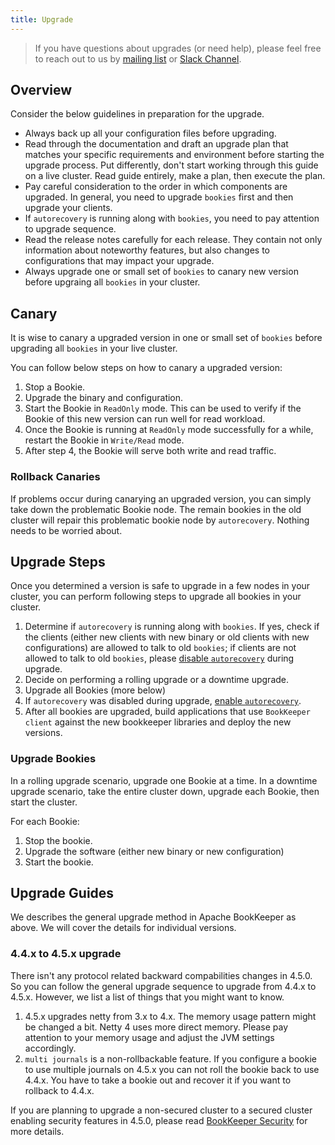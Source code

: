 ```yaml
---
title: Upgrade
---
```


> If you have questions about upgrades (or need help), please feel free to reach out to us by [mailing list](/community/mailing-lists) or [Slack Channel](/community/slack).

## Overview

Consider the below guidelines in preparation for the upgrade.

- Always back up all your configuration files before upgrading.
- Read through the documentation and draft an upgrade plan that matches your specific requirements and environment before starting the upgrade process.
    Put differently, don't start working through this guide on a live cluster. Read guide entirely, make a plan, then execute the plan.
- Pay careful consideration to the order in which components are upgraded. In general, you need to upgrade `bookies` first and then upgrade your clients.
- If `autorecovery` is running along with `bookies`, you need to pay attention to upgrade sequence.
- Read the release notes carefully for each release. They contain not only information about noteworthy features, but also changes to configurations
    that may impact your upgrade.
- Always upgrade one or small set of `bookies` to canary new version before upgraing all `bookies` in your cluster.

## Canary

It is wise to canary a upgraded version in one or small set of `bookies` before upgrading all `bookies` in your live cluster.

You can follow below steps on how to canary a upgraded version:

1. Stop a Bookie.
2. Upgrade the binary and configuration.
3. Start the Bookie in `ReadOnly` mode. This can be used to verify if the Bookie of this new version can run well for read workload.
4. Once the Bookie is running at `ReadOnly` mode successfully for a while, restart the Bookie in `Write/Read` mode.
5. After step 4, the Bookie will serve both write and read traffic.

### Rollback Canaries

If problems occur during canarying an upgraded version, you can simply take down the problematic Bookie node. The remain bookies in the old cluster
will repair this problematic bookie node by `autorecovery`. Nothing needs to be worried about.

## Upgrade Steps

Once you determined a version is safe to upgrade in a few nodes in your cluster, you can perform following steps to upgrade all bookies in your cluster.

1. Determine if `autorecovery` is running along with `bookies`. If yes, check if the clients (either new clients with new binary or old clients with new configurations)
are allowed to talk to old `bookies`; if clients are not allowed to talk to old `bookies`, please [disable `autorecovery`](../../reference/cli/#autorecovery-1) during upgrade.
2. Decide on performing a rolling upgrade or a downtime upgrade.
3. Upgrade all Bookies (more below)
4. If `autorecovery` was disabled during upgrade, [enable `autorecovery`](../../reference/cli/#autorecovery-1).
5. After all bookies are upgraded, build applications that use `BookKeeper client` against the new bookkeeper libraries and deploy the new versions.

### Upgrade Bookies

In a rolling upgrade scenario, upgrade one Bookie at a time. In a downtime upgrade scenario, take the entire cluster down, upgrade each Bookie, then start the cluster.

For each Bookie:

1. Stop the bookie. 
2. Upgrade the software (either new binary or new configuration)
2. Start the bookie.

## Upgrade Guides

We describes the general upgrade method in Apache BookKeeper as above. We will cover the details for individual versions.

### 4.4.x to 4.5.x upgrade

There isn't any protocol related backward compabilities changes in 4.5.0. So you can follow the general upgrade sequence to upgrade from 4.4.x to 4.5.x.
However, we list a list of things that you might want to know.

1. 4.5.x upgrades netty from 3.x to 4.x. The memory usage pattern might be changed a bit. Netty 4 uses more direct memory. Please pay attention to your memory usage
    and adjust the JVM settings accordingly.
2. `multi journals` is a non-rollbackable feature. If you configure a bookie to use multiple journals on 4.5.x you can not roll the bookie back to use 4.4.x. You have
    to take a bookie out and recover it if you want to rollback to 4.4.x.

If you are planning to upgrade a non-secured cluster to a secured cluster enabling security features in 4.5.0, please read [BookKeeper Security](../../security) for more details.

